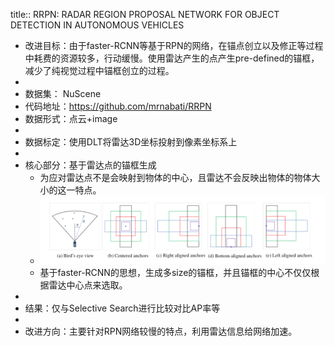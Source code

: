title:: RRPN: RADAR REGION PROPOSAL NETWORK FOR OBJECT DETECTION IN AUTONOMOUS VEHICLES

- 改进目标：由于faster-RCNN等基于RPN的网络，在锚点创立以及修正等过程中耗费的资源较多，行动缓慢。使用雷达产生的点产生pre-defined的锚框，减少了纯视觉过程中锚框创立的过程。
-
- 数据集： NuScene
- 代码地址：https://github.com/mrnabati/RRPN
- 数据形式：点云+image
-
- 数据标定：使用DLT将雷达3D坐标投射到像素坐标系上
-
- 核心部分：基于雷达点的锚框生成
	- 为应对雷达点不是会映射到物体的中心，且雷达不会反映出物体的物体大小的这一特点。
	- ![image.png](../assets/image_1653456081010_0.png)
	- 基于faster-RCNN的思想，生成多size的锚框，并且锚框的中心不仅仅根据雷达中心点来选取。
-
- 结果：仅与Selective Search进行比较对比AP率等
-
- 改进方向：主要针对RPN网络较慢的特点，利用雷达信息给网络加速。